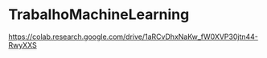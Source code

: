 # TrabalhoMachineLearning

https://colab.research.google.com/drive/1aRCvDhxNaKw_fW0XVP30jtn44-RwyXXS
